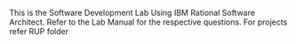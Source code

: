 This is the Software Development Lab Using IBM Rational Software Architect.
Refer to the Lab Manual for the respective questions.
For projects refer RUP folder

